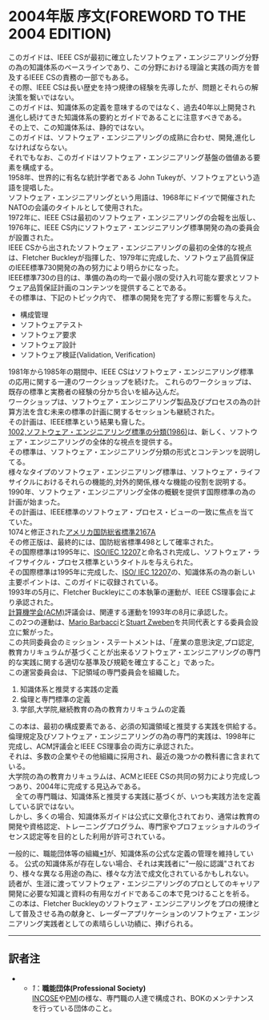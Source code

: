 # 2004年版 序文(FOREWORD TO THE 2004 EDITION)
このガイドは、IEEE CSが最初に確立したソフトウェア・エンジニアリング分野の為の知識体系のベースラインであり、この分野における理論と実践の両方を普及するIEEE CSの責務の一部でもある。  
その際、IEEE CSは長い歴史を持つ規律の経験を先導したが、問題とそれらの解決策を繋いではない。  
このガイドは、知識体系の定義を意味するのではなく、過去40年以上開発され進化し続けてきた知識体系の要約とガイドであることに注意すべきである。  
その上で、この知識体系は、静的ではない。  
このガイドは、ソフトウェア・エンジニアリングの成熟に合わせ、開発,進化しなければならない。  
それでもなお、このガイドはソフトウェア・エンジニアリング基盤の価値ある要素を構成する。  
1958年、世界的に有名な統計学者である John Tukeyが、ソフトウェアという造語を提唱した。  
ソフトウェア・エンジニアリングという用語は、1968年にドイツで開催されたNATOの会議のタイトルとして使用された。  
1972年に、IEEE CSは最初のソフトウェア・エンジニアリングの会報を出版し、
1976年に、IEEE CS内にソフトウェア・エンジニアリング標準開発の為の委員会が設置された。  
IEEE CSから出されたソフトウェア・エンジニアリングの最初の全体的な視点は、Fletcher Buckleyが指揮した、1979年に完成した、ソフトウェア品質保証のIEEE標準730開発の為の努力により明らかになった。  
IEEE標準730の目的は、準備の為の均一で最小限の受け入れ可能な要求とソフトウェア品質保証計画のコンテンツを提供することである。  
その標準は、下記のトピック内で、 標準の開発を完了する際に影響を与えた。
 - 構成管理
 - ソフトウェアテスト
 - ソフトウェア要求
 - ソフトウェア設計
 - ソフトウェア検証(Validation, Verification)

1981年から1985年の期間中、IEEE CSはソフトウェア・エンジニアリング標準の応用に関する一連のワークショップを続けた。
これらのワークショップは、既存の標準と実務者の経験の分かち合いを組み込んだ。  
ワークショップは、ソフトウェア・エンジニアリング製品及びプロセスの為の計算方法を含む未来の標準の計画に関するセッションも継続された。  
その計画は、IEEE標準という結果も齎した。  
[1002,ソフトウェア・エンジニアリング標準の分類(1986)](https://standards.ieee.org/findstds/standard/1002-1987.html)は、新しく、ソフトウェア・エンジニアリングの全体的な視点を提供する。  
その標準は、ソフトウェア・エンジニアリング分類の形式とコンテンツを説明してる。  
様々なタイプのソフトウェア・エンジニアリング標準は、ソフトウェア・ライフサイクルにおけるそれらの機能的,対外的関係,様々な機能の役割を説明する。  
1990年、ソフトウェア・エンジニアリング全体の概観を提供す国際標準の為の計画が始まった。  
その計画は、IEEE標準のソフトウェア・プロセス・ビューの一致に焦点を当てていた。    
1074と修正された[アメリカ国防総省標準2167A](http://www.product-lifecycle-management.com/download/dod-std-2167a.pdf)  
その修正版は、最終的には、国防総省標準498として確率された。  
その国際標準は1995年に、[ISO/IEC 12207](http://www.iso.org/iso/catalogue_detail?csnumber=43447)と命名され完成し、ソフトウェア・ライフサイクル・プロセス標準というタイトルを与えられた。  
その国際標準は1995年に完成した、[ISO/ IEC 12207](http://www.iso.org/iso/catalogue_detail?csnumber=43447)の、知識体系の為の新しい主要ポイントは、このガイドに収録されている。  
1993年の5月に、Fletcher Buckleyにこの本執筆の運動が、IEEE CS理事会により承認された。  
[計算機学会(ACM)](https://www.acm.org/)評議会は、関連する運動を1993年の8月に承認した。  
この2つの運動は、[Mario Barbacci](https://www.computer.org/web/awards/merwin-mario-barbacci)と[Stuart Zweben](https://cse.osu.edu/people/zweben.1)を共同代表とする委員会設立に繋がった。  
この共同委員会のミッション・ステートメントは、「産業の意思決定,プロ認定,教育カリキュラムが基づくことが出来るソフトウェア・エンジニアリングの専門的な実践に関する適切な基準及び規範を確立すること」であった。  
この運営委員会は、下記領域の専門委員会を組織した。  
 1. 知識体系と推奨する実践の定義
 2. 倫理と専門標準の定義
 3. 学部,大学院,継続教育の為の教育カリキュラムの定義

この本は、最初の構成要素である、必須の知識領域と推奨する実践を供給する。  
倫理規定及びソフトウェア・エンジニアリングの為の専門的実践は、1998年に完成し、ACM評議会とIEEE CS理事会の両方に承認された。  
それは、多数の企業やその他組織に採用され、最近の幾つかの教科書に含まれている。  
大学院の為の教育カリキュラムは、ACMとIEEE CSの共同の努力により完成しつつあり、2004年に完成する見込みである。  
　全ての専門職は、知識体系と推奨する実践に基づくが、いつも実践方法を定義している訳ではない。  
しかし、多くの場合、知識体系ガイドは公式に文章化されており、通常は教育の開発や資格認定、トレーニングプログラム、専門家やプロフェッショナルのライセンス認定等を目的とした利用が許可されている。  

一般的に、職能団体等の組織[*1](./02__FOREWORD_TO_THE_2004_EDITION.md#訳者注)が、知識体系の公式な定義の管理を維持している。
公式の知識体系が存在しない場合、それは実践者に"一般に認識"されており、様々な異なる用途の為に、様々な方法で成文化されているかもしれない。  
読者が、生涯に渡ってソフトウェア・エンジニアリングのプロとしてのキャリア開発に必要な知識と資料の有用なガイドであるこの本で見つけることを祈る。  
この本は、Fletcher Buckleyのソフトウェア・エンジニアリングをプロの規律として普及させる為の献身と、レーダーアプリケーションのソフトウェア・エンジニアリング実践者としての素晴らしい功績に、捧げられる。  

---

## 訳者注
 - * *1*：**職能団体(Professional Society)**<br>
[INCOSE](http://www.incose.org/)や[PMI](https://www.pmi.org/)の様な、専門職の人達で構成され、BOKのメンテナンスを行っている団体のこと。
